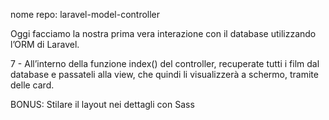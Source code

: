 
nome repo: laravel-model-controller

Oggi facciamo la nostra prima vera interazione con il database utilizzando l’ORM di Laravel.

<!-- 1 - Create un nuovo progetto Laravel 7 -->
<!-- 2 - tramite phpMyAdmin create un nuovo database laravel_model_controller -->
<!-- 3 - Importate nel vostro database la tabella movies in allegato -->
<!-- 4 - inserite le vostre credenziali per il database nel file .env -->
<!-- 5 - Create un model Movie
php artisan make:model Movie -->
<!-- 6 - Create un controller che gestirà la rotta /
php artisan make:controller PageController -->
7 - All’interno della funzione index() del controller, recuperate tutti i film dal database e passateli alla view, che quindi li visualizzerà a schermo, tramite delle card.

BONUS:
Stilare il layout nei dettagli con Sass